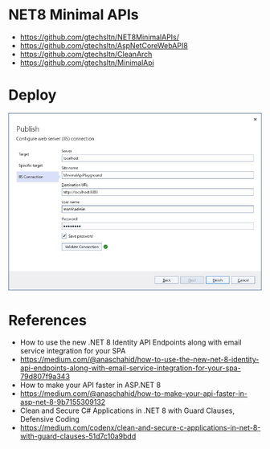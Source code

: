 # NET8 Minimal APIs
+ https://github.com/gtechsltn/NET8MinimalAPIs/
+ https://github.com/gtechsltn/AspNetCoreWebAPI8
+ https://github.com/gtechsltn/CleanArch
+ https://github.com/gtechsltn/MinimalApi

# Deploy
![Publish to IIS](https://github.com/gtechsltn/NET8MinimalAPIs/blob/main/docs/assets/NET8_Publish.png)

# References
+ How to use the new .NET 8 Identity API Endpoints along with email service integration for your SPA
+ https://medium.com/@anaschahid/how-to-use-the-new-net-8-identity-api-endpoints-along-with-email-service-integration-for-your-spa-79d807f9a343
+ How to make your API faster in ASP.NET 8
+ https://medium.com/@anaschahid/how-to-make-your-api-faster-in-asp-net-8-9b7155309132
+ Clean and Secure C# Applications in .NET 8 with Guard Clauses, Defensive Coding
+ https://medium.com/codenx/clean-and-secure-c-applications-in-net-8-with-guard-clauses-51d7c10a9bdd
